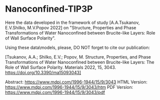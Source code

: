 # Nanoconfined-TIP3P
Here the data developed in the framework of study [A.A.Tsukanov, E.V.Shilko, M.V.Popov 2022] on "Structure, Properties and Phase Transformations of Water Nanoconfined between Brucite-like Layers: Role of Wall Surface Polarity".

Using these data\models, please, DO NOT forget to cite our publication:

[Tsukanov, A.A.; Shilko, E.V.; Popov, M. Structure, Properties, and Phase Transformations of Water Nanoconfined between Brucite-like Layers: The Role of Wall Surface Polarity. Materials 2022, 15, 3043. https://doi.org/10.3390/ma15093043]

Abstract: https://www.mdpi.com/1996-1944/15/9/3043
HTML Version: https://www.mdpi.com/1996-1944/15/9/3043/htm
PDF Version: https://www.mdpi.com/1996-1944/15/9/3043/pdf
